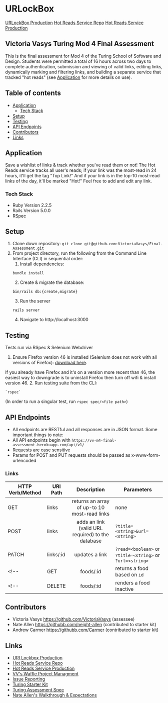 # URLockBox
[URLockBox Production]()
[Hot Reads Service Repo](https://github.com/VictoriaVasys/m4-final-hot-links)
[Hot Reads Service Production](https://vv-m4-final-hot-links.herokuapp.com/) 

## Victoria Vasys Turing Mod 4 Final Assessment
This is the final assessment for Mod 4 of the Turing School of Software and Design. Students were permitted a total of 16 hours across two days to complete authentication, submission and viewing of valid links, editing links, dynamically marking and filtering links, and building a separate service that tracked "hot reads" (see [Application](#application) for more details on use).

## Table of contents

- [Application](#application)
    - [Tech Stack](#tech-stack)
- [Setup](#setup)
- [Testing](#testing)
- [API Endpoints](#api-endpoints)
- [Contributors](#contributors)
- [Links](#links)

## Application

Save a wishlist of links & track whether you've read them or not! The Hot Reads service tracks all user's reads; if your link was the most-read in 24 hours, it'll get the tag "Top Link!" And if your link is in the top-10 most-read links of the day, it'll be marked "Hot!" Feel free to add and edit any link.

### Tech Stack

* Ruby Version 2.2.5
* Rails Version 5.0.0
* RSpec

## Setup

1. Clone down repository: `git clone git@github.com:VictoriaVasys/Final-Assessment.git`
2. From project directory, run the following from the Command Line Interface (CLI) in sequential order:
    1. Install dependencies: 
    ```
    bundle install
    ```
    2. Create & migrate the database: 
    ```
    bin/rails db:{create,migrate}
    ```
    <!-- 3. `rake db:seed` -->
    3. Run the server
    ```
    rails server
    ```
    4. Navigate to http://localhost:3000

## Testing

Tests run via RSpec & Selenium Webdriver

1. Ensure Firefox version 46 is installed (Selenium does not work with all versions of Firefox):
[download here](https://www.softexia.com/windows/web-browsers/firefox-46). 

  If you already have Firefox and it's on a version more recent than 46, the easiest way to downgrade is to uninstall Firefox then turn off wifi & install version 46.
2. Run testing suite from the CLI: 
```
`rspec`
``` 
(In order to run a singular test, run `rspec spec/<file path>`)

## API Endpoints
*  All endpoints are RESTful and all responses are in JSON format. Some important things to note:
* All API endpoints begin with `https://vv-m4-final-assessment.herokuapp.com/api/v1/`
* Requests are case sensitive
* Params for POST and PUT requests should be passed as x-www-form-urlencoded

### Links
|**HTTP Verb/Method**|**URI Path**|**Description**|**Parameters**|
| --- | --- |:---:| --- |
|GET|links|returns an array of up-to 10 most-read links|none|
|POST|links|adds an link (valid URL required) to the database|`?title=<string>&url=<string>`|
|PATCH|links/:id|updates a link|`?read=<boolean>` or `?title=<string>` or `?url=<string>`|
<!-- |GET|foods/:id|returns a food based on `id`|none| -->
<!-- |DELETE|foods/:id|renders a food inactive|`?name=<string>` or `?calories=<integer>`| -->

## Contributors
* Victoria Vasys https://github.com/VictoriaVasys (assessee)
* Nate Allen https://githubb.com/neight-allen (contributed to starter kit)
* Andrew Carmer https://githubb.com/Carmer (contributed to starter kit)

## Links
* [URI Lockbox Production](https://vv-m4-final-assessment.herokuapp.com/)
* [Hot Reads Service Repo](https://github.com/VictoriaVasys/m4-final-hot-links)
* [Hot Reads Service Production](https://vv-m4-final-hot-links.herokuapp.com/) 
* [VV's Waffle Project Managment](https://waffle.io/VictoriaVasys/Final-Assessment)
* [Issue Reporting](https://github.com/VictoriaVasys/Final-Assessment/issues)
* [Turing Starter Kit](https://github.com/turingschool/m4-final-starter)
* [Turing Assessment Spec](https://gist.github.com/neight-allen/4cb05991a97ac9970dc1620d1f1734fb)
* [Nate Allen's Walkthrough & Expectations](https://vimeo.com/198611383)
